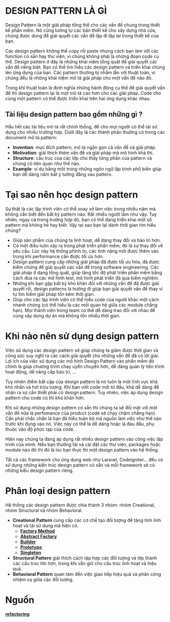 # DESIGN PATTERN LÀ GÌ

Design Pattern là một giải pháp tổng thể cho các vấn đề chung trong thiết kế phần mềm. Nó cũng tương tự các bản thiết kế cho xây dựng nhà cửa, chúng được dùng để giải quyết các vấn đề lặp đi lặp lại trong thiết kế của bạn.

Các design pattern không thể copy rồi paste nhưng cách bạn làm với các function có sẵn hay thư viện, vì chúng không phải là những đoạn code cụ thể. Design pattern ở đây là những khái niệm tổng quát để giải quyết các vấn đề riêng biệt. Bạn có thể tìm hiểu các design pattern và triển khai chúng lên ứng dụng của bạn. Các pattern thường bị nhầm lẫn với thuật toán, vì chúng đều là những khái niệm mô tả giải pháp cho một vấn đề nào đó. 

Trong khi thuật toán là định nghĩa những hành động cụ thể để giải quyết vấn đề thì design pattern lại là một mô tả cao hơn cho các giải pháp. Code cho cùng một pattern có thể được triển khai trên hai ứng dụng khác nhau.

## Tài liệu design pattern bao gồm những gì ?

Hầu hết các tài liệu mô tả rất chính thống, để cho mọi người có thể tái sử dụng cho nhiều trường hợp. Dưới đây là các thành phần thường có trong các document mô tả pattern:

- **Invention**: mục đích pattern, mô tả ngắn gọn cả vấn đề và giải pháp.
- **Motivation**: giải thích thêm vấn đề và giải pháp mà mô hình khả thi.
- **Structure**: cấu trúc của các lớp cho thấy từng phần của pattern và chúng có liên quan như thế nào.
- **Example**: ví dụ bằng một trong những ngôn ngữ lập trình phổ biến giúp bạn dễ dàng nắm bắt ý tưởng đằng sau pattern.

# Tại sao nên học design pattern

Sự thật là các lập trình viên có thể xoay xở làm việc trong nhiều năm mà không cần biết đến bất kỳ pattern nào. Rất nhiều người làm như vậy. Tuy nhiên, ngay cả trong trường hợp đó, bạn có thể đang triển khai một số pattern mà không hề hay biết. Vậy tại sao bạn lại dành thời gian tìm hiểu chúng?

- Giúp sản phẩm của chúng ta linh hoạt, dễ dàng thay đổi và bảo trì hơn.
- Có một điều luôn xảy ra trong phát triển phần mềm, đó là sự thay đổi về yêu cầu. Lúc này hệ thống phình to, các tính năng mới được thêm vào trong khi performance cần được tối ưu hơn.
- Design pattern cung cấp những giải pháp đã được tối ưu hóa, đã được kiểm chứng để giải quyết các vấn đề trong software engineering. Các giải pháp ở dạng tổng quát, giúp tăng tốc độ phát triển phần mềm bằng cách đưa ra các mô hình test, mô hình phát triển đã qua kiểm nghiệm.
- Những khi bạn gặp bất kỳ khó khăn đối với những vấn đề đã được giải quyết rồi, design patterns là hướng đi giúp bạn giải quyết vấn đề thay vì tự tìm kiếm giải pháp tốn kém thời gian.
- Giúp cho các lập trình viên có thể hiểu code của người khác một cách nhanh chóng (có thể hiểu là các mối quan hệ giữa các module chẳng hạn). Mọi thành viên trong team có thể dễ dàng trao đổi với nhau để cùng xây dựng dự án mà không tốn nhiều thời gian.

# Khi nào nên sử dụng design pattern

Việc sử dụng các design pattern sẽ giúp chúng ta giảm được thời gian và công sức suy nghĩ ra các cách giải quyết cho những vấn đề đã có lời giải. Lợi ích của việc sử dụng các mô hình Design Pattern vào phần mềm đó chính là giúp chương trình chạy uyển chuyển hơn, dễ dàng quản lý tiến trình hoạt động, dễ nâng cấp bảo trì, …

Tuy nhiên điểm bất cập của design pattern là nó luôn là một lĩnh vực khá khó nhằn và hơi trừu tượng. Khi bạn viết code mới từ đầu, khá dễ dàng để nhận ra sự cần thiết phải có design pattern. Tuy nhiên, việc áp dụng design pattern cho code cũ thì khó khăn hơn.

Khi sử dụng những design pattern có sẵn thì chúng ta sẽ đối mặt với một vấn đề nữa là perfomance của product (code sẽ chạy chậm chẳng hạn). Cần phải chắc chắn là bạn đã hiểu toàn bộ mã nguồn làm việc như thế nào trước khi đụng vào nó. Việc này có thể là dễ dàng hoặc là đau đầu, phụ thuộc vào độ phức tạp của code.

Hiện nay chúng ta đang áp dụng rất nhiều design pattern vào công việc lập trình của mình. Nếu bạn thường tải và cài đặt các thư viện, packages hoặc module nào đó thì đó là lúc bạn thực thi một design pattern vào hệ thống.

Tất cả các framework cho ứng dụng web như Laravel, Codeigniter… đều có sử dụng những kiến trúc design pattern có sẵn và mỗi framework sẽ có những kiểu design pattern riêng.

# Phân loại design pattern

Hệ thống các design pattern được chia thành 3 nhóm: nhóm Creational, nhóm Structural và nhóm Behavioral.

- **Creational Pattern** cung cấp các cơ chế tạo đối tượng để tăng tính linh hoạt và tái sử dụng mã hiện có.
    + [**Factory Method**](./creational-pattern/factory-method)
    + [**Abstract Factory**](./creational-pattern/factory-method)
    + [**Builder**](./creational-pattern/factory-method)
    + [**Prototype**](./creational-pattern/factory-method)
    + [**Singleton**](./creational-pattern/factory-method)
- **Structural Pattern** giải thích cách tập hợp các đối tượng và lớp thành các cấu trúc lớn hơn, trong khi vẫn giữ cho cấu trúc linh hoạt và hiệu quả.
- **Behavioral Pattern** quan tâm đến việc giao tiếp hiệu quả và phân công nhiệm vụ giữa các đối tượng.

# Nguồn

[**refactoring**](https://refactoring.guru/design-patterns)